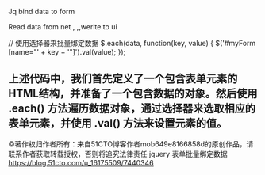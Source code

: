 Jq bind data to form   


Read data from net , ,,werite to ui

// 使用选择器来批量绑定数据
$.each(data, function(key, value) {
  $('#myForm [name="' + key + '"]').val(value);
});
 

上述代码中，我们首先定义了一个包含表单元素的HTML结构，并准备了一个包含数据的对象。然后使用 .each() 方法遍历数据对象，通过选择器来选取相应的表单元素，并使用 .val() 方法来设置元素的值。
-----------------------------------
©著作权归作者所有：来自51CTO博客作者mob649e8166858d的原创作品，请联系作者获取转载授权，否则将追究法律责任
jquery 表单批量绑定数据
https://blog.51cto.com/u_16175509/7440346
